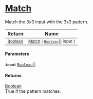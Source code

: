 # [Match](./PatternMatching3x3--Match.md)

Match the 3x3 input with the 3x3 pattern.

| Return | Name | 
| --- | --- | 
| <sub>[Boolean](https://docs.microsoft.com/en-us/dotnet/api/System.Boolean)</sub> | <sub>[Match](./PatternMatching3x3--Match.md) ( [`Boolean`](https://docs.microsoft.com/en-us/dotnet/api/System.Boolean)[] input )</sub> | 


#### Parameters
**`input`**  [`Boolean`](https://docs.microsoft.com/en-us/dotnet/api/System.Boolean)[]<br>
#### Returns
[Boolean](https://docs.microsoft.com/en-us/dotnet/api/System.Boolean)<br>
True if the pattern matches.
